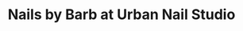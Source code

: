 ---
title: "Nails by Barb at Urban Nail Studio"
url: /littleton/nails-by-barb-at-urban-nail-studio/
shop: beauty
---